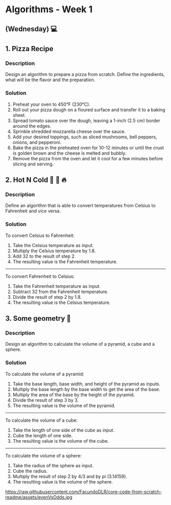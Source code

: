 # Algorithms - Week 1

## (Wednesday) 💻

## 1. Pizza Recipe

### Description

Design an algorithm to prepare a pizza from scratch. Define the ingredients, what will be the flavor and the preparation.
### Solution

1. Preheat your oven to 450°F (230°C).
2. Roll out your pizza dough on a floured surface and transfer it to a baking sheet.
3. Spread tomato sauce over the dough, leaving a 1-inch (2.5 cm) border around the edges.
4. Sprinkle shredded mozzarella cheese over the sauce.
5. Add your desired toppings, such as sliced mushrooms, bell peppers, onions, and pepperoni.
6. Bake the pizza in the preheated oven for 10-12 minutes or until the crust is golden brown and the cheese is melted and bubbly.
7. Remove the pizza from the oven and let it cool for a few minutes before slicing and serving.

## 2. Hot N Cold 🤒 🧊 🔥

### Description
Define an algorithm that is able to convert temperatures from Celsius to Fahrenheit and vice versa.

### Solution
To convert Celsius to Fahrenheit:

1. Take the Celsius temperature as input.
2. Multiply the Celsius temperature by 1.8.
3. Add 32 to the result of step 2.
4. The resulting value is the Fahrenheit temperature.
---
To convert Fahrenheit to Celsius:

1. Take the Fahrenheit temperature as input.
2. Subtract 32 from the Fahrenheit temperature.
3. Divide the result of step 2 by 1.8.
4. The resulting value is the Celsius temperature.

## 3. Some geometry 📐
### Description
Design an algorithm to calculate the volume of a pyramid, a cube and a sphere.

### Solution

To calculate the volume of a pyramid:

1. Take the base length, base width, and height of the pyramid as inputs.
2. Multiply the base length by the base width to get the area of the base.
3. Multiply the area of the base by the height of the pyramid.
4. Divide the result of step 3 by 3.
5. The resulting value is the volume of the pyramid.
---

To calculate the volume of a cube:

1. Take the length of one side of the cube as input.
2. Cube the length of one side.
3. The resulting value is the volume of the cube.
---

To calculate the volume of a sphere:

1. Take the radius of the sphere as input.
2. Cube the radius.
3. Multiply the result of step 2 by 4/3 and by pi (3.14159).
4. The resulting value is the volume of the sphere.


https://raw.githubusercontent.com/FacundoDLR/core-code-from-scratch-readme/assets/evenVsOdds.jpg

